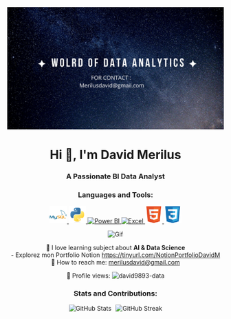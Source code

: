 <meta name="viewport" content="width=device-width, initial-scale=1.0">

<div style="text-align: center;">
   <img alt="Banner-Img" src="https://github.com/David9893-Data/David9893-Data/blob/main/Banniere.jpeg" style="max-width: 100%; height: auto;">
</div>

<h1 align="center">Hi 👋, I'm David Merilus</h1>
<h3 align="center">A Passionate BI Data Analyst</h3>

<h3 align="center">Languages and Tools:</h3>
<p align="center">
  <a href="https://www.w3schools.com/sql/" target="_blank"> 
    <img src="https://raw.githubusercontent.com/devicons/devicon/master/icons/mysql/mysql-original-wordmark.svg" alt="MySQL" width="40" height="40"/> 
  </a>
  <a href="https://www.python.org" target="_blank"> 
    <img src="https://raw.githubusercontent.com/devicons/devicon/master/icons/python/python-original.svg" alt="Python" width="40" height="40"/> 
  </a>
  <a href="https://powerbi.microsoft.com/" target="_blank"> 
    <img src="https://www.vectorlogo.zone/logos/microsoft_powerbi/microsoft_powerbi-icon.svg" alt="Power BI" width="40" height="40"/> 
  </a>
  <a href="https://www.microsoft.com/en-us/microsoft-365/excel" target="_blank"> 
    <img src="https://img.icons8.com/color/48/000000/microsoft-excel-2019--v1.png" alt="Excel" width="40" height="40"/> 
  </a>
  
  
  <a href="https://developer.mozilla.org/en-US/docs/Web/HTML" target="_blank"> 
    <img src="https://raw.githubusercontent.com/devicons/devicon/master/icons/html5/html5-original.svg" alt="HTML" width="40" height="40"/> 
  </a>
  <a href="https://developer.mozilla.org/en-US/docs/Web/CSS" target="_blank"> 
    <img src="https://raw.githubusercontent.com/devicons/devicon/master/icons/css3/css3-original.svg" alt="CSS" width="40" height="40"/> 
  </a>
</p>

<div style="text-align: center;">
   <img alt="Gif" src="https://github.com/David9893-Data/David9893-Data/blob/main/gif.gif" style="max-width: 100%; height: auto;">
</div>

<p style="text-align: center; word-wrap: break-word;">
   🌱 I love learning subject about <b>AI & Data Science</b><br>
   - Explorez mon Portfolio Notion <a href="https://tinyurl.com/NotionPortfolioDavidM">https://tinyurl.com/NotionPortfolioDavidM</a><br>
   📧 How to reach me: <a href="mailto:merilusdavid@gmail.com">merilusdavid@gmail.com</a>
</p>

<p style="text-align: center; word-wrap: break-word;">
   👀 Profile views: <img src="https://komarev.com/ghpvc/?username=david9893-data&style=flat-square" alt="david9893-data" />
</p>

<h3 align="center">Stats and Contributions:</h3>
<div style="display: flex; flex-wrap: wrap; justify-content: center; gap: 10px;">
   <img src="https://github-readme-stats.vercel.app/api?username=david9893-data&show_icons=true&locale=en" alt="GitHub Stats" style="max-width: 100%; height: auto;">
   <img src="https://github-readme-streak-stats.herokuapp.com/?user=david9893-data" alt="GitHub Streak" style="max-width: 100%; height: auto;">
</div>
